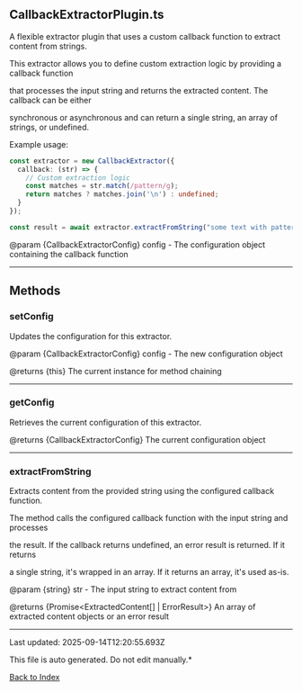 ## CallbackExtractorPlugin.ts





 A flexible extractor plugin that uses a custom callback function to extract content from strings.



 This extractor allows you to define custom extraction logic by providing a callback function

 that processes the input string and returns the extracted content. The callback can be either

 synchronous or asynchronous and can return a single string, an array of strings, or undefined.



 Example usage:

 ```typescript
 const extractor = new CallbackExtractor({
   callback: (str) => {
     // Custom extraction logic
     const matches = str.match(/pattern/g);
     return matches ? matches.join('\n') : undefined;
   }
 });

 const result = await extractor.extractFromString("some text with pattern matches");
 ```


 @param {CallbackExtractorConfig} config - The configuration object containing the callback function

 



---



## Methods



### **setConfig**

 Updates the configuration for this extractor.



 @param {CallbackExtractorConfig} config - The new configuration object

 @returns {this} The current instance for method chaining

 



---



### **getConfig**

 Retrieves the current configuration of this extractor.



 @returns {CallbackExtractorConfig} The current configuration object

 



---



### **extractFromString**

 Extracts content from the provided string using the configured callback function.



 The method calls the configured callback function with the input string and processes

 the result. If the callback returns undefined, an error result is returned. If it returns

 a single string, it's wrapped in an array. If it returns an array, it's used as-is.



 @param {string} str - The input string to extract content from

 @returns {Promise<ExtractedContent[] | ErrorResult>} An array of extracted content objects or an error result

 



---



Last updated: 2025-09-14T12:20:55.693Z



This file is auto generated. Do not edit manually.*



[Back to Index](./index.md)